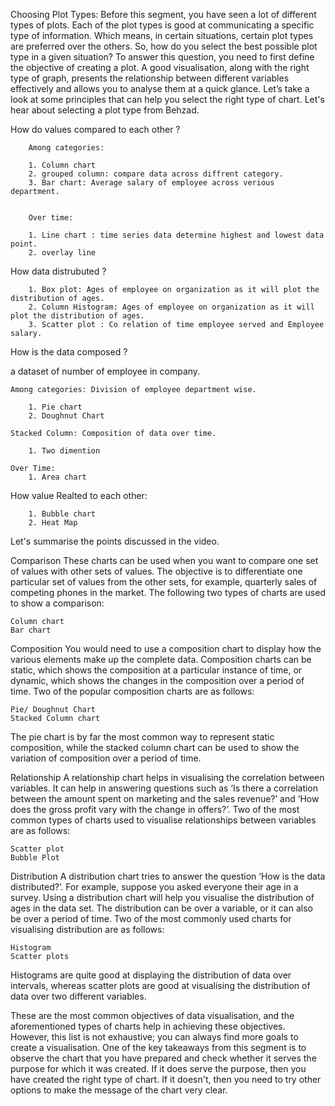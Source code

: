 Choosing Plot Types:
Before this segment, you have seen a lot of different types of plots. 
Each of the plot types is good at communicating a specific type of information. Which means, in certain situations, certain plot types are preferred over the others. 
So, how do you select the best possible plot type in a given situation? To answer this question, you need to first define the objective of creating a plot. 
A good visualisation, along with the right type of graph, presents the relationship between different variables effectively and allows you to analyse them at a quick glance. 
Let’s take a look at some principles that can help you select the right type of chart. 
Let's hear about selecting a plot type from Behzad.


How do values compared to each other ?

        Among categories:

        1. Column chart
        2. grouped column: compare data across diffrent category.
        3. Bar chart: Average salary of employee across verious department.


        Over time:

        1. Line chart : time series data determine highest and lowest data point.
        2. overlay line

How data distrubuted ?

        1. Box plot: Ages of employee on organization as it will plot the distribution of ages.
        2. Column Histogram: Ages of employee on organization as it will plot the distribution of ages.
        3. Scatter plot : Co relation of time employee served and Employee salary.

How is the data composed ? 

a dataset of number of employee in company.


    Among categories: Division of employee department wise.

        1. Pie chart
        2. Doughnut Chart

    Stacked Column: Composition of data over time.

        1. Two dimention

    Over Time:
        1. Area chart

How value Realted to each other:

        1. Bubble chart
        2. Heat Map


Let's summarise the points discussed in the video. 

Comparison
These charts can be used when you want to compare one set of values with other sets of values. The objective is to differentiate one particular set of values from the other sets, for example, quarterly sales of competing phones in the market. The following two types of charts are used to show a comparison:  

    Column chart
    Bar chart


Composition
You would need to use a composition chart to display how the various elements make up the complete data. Composition charts can be static, which shows the composition at a particular instance of time, or dynamic, which shows the changes in the composition over a period of time. Two of the popular composition charts are as follows:

    Pie/ Doughnut Chart
    Stacked Column chart

The pie chart is by far the most common way to represent static composition, while the stacked column chart can be used to show the variation of composition over a period of time. 


Relationship
A relationship chart helps in visualising the correlation between variables. It can help in answering questions such as ‘Is there a correlation between the amount spent on marketing and the sales revenue?’ and ‘How does the gross profit vary with the change in offers?’. Two of the most common types of charts used to visualise relationships between variables are as follows:

    Scatter plot
    Bubble Plot

Distribution
A distribution chart tries to answer the question ‘How is the data distributed?’. 
For example, suppose you asked everyone their age in a survey. Using a distribution chart will help you visualise the distribution of ages in the data set.
The distribution can be over a variable, or it can also be over a period of time. Two of the most commonly used charts for visualising distribution are as follows: 

    Histogram
    Scatter plots 

Histograms are quite good at displaying the distribution of data over intervals, whereas scatter plots are good at visualising the distribution of data over two different variables. 

These are the most common objectives of data visualisation, and the aforementioned types of charts help in achieving these objectives. However, this list is not exhaustive; you can always find more goals to create a visualisation. One of the key takeaways from this segment is to observe the chart that you have prepared and check whether it serves the purpose for which it was created. If it does serve the purpose, then you have created the right type of chart. If it doesn't, then you need to try other options to make the message of the chart very clear.

 
